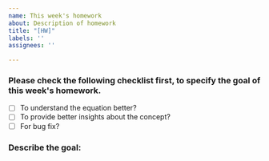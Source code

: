 ```yaml
---
name: This week's homework
about: Description of homework
title: "[HW]"
labels: ''
assignees: ''

---
```


### Please check the following checklist first, to specify the goal of this week's homework.
- [ ] To understand the equation better?
- [ ] To provide better insights about the concept?
- [ ] For bug fix?

### Describe the goal:
